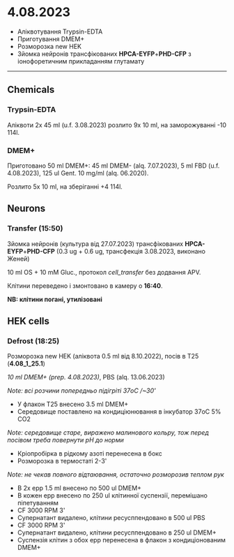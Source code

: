 4.08.2023
==========
- Аліквотування Trypsin-EDTA
- Приготування DMEM+
- Розморозка new HEK
- Зйомка нейронів трансфікованих __HPCA-EYFP__+__PHD-CFP__ з іонофоретичним прикладанням глутамату

---

## Chemicals
### Trypsin-EDTA
Аліквоти 2x 45 ml (u.f. 3.08.2023) розлито 9x 10 ml, на заморожуванні -10 114l.

### DMEM+
Приготовано 50 ml DMEM+: 45 ml DMEM- (alq. 7.07.2023), 5 ml FBD (u.f. 4.08.2023), 125 ul Gent. 10 mg/ml (alq. 06.2020).

Розлито 5x 10 ml, на зберіганні +4 114l.

## Neurons
### Transfer (15:50)
Зйомка нейронів (культура від 27.07.2023) трансфікованих __HPCA-EYFP__+__PHD-CFP__ (0.3 ug + 0.6 ug, трансфекція 3.08.2023, виконано Женей)

10 ml OS + 10 mM Gluc., протокол _cell_transfer_ без додвання APV.

Клітини переведено і змонтовано в камеру о __16:40__.

__NB: клітини погані, утилізовані__

## HEK cells
### Defrost (18:25)
Розморозка new HEK (аліквота 0.5 ml від 8.10.2022), посів в T25 (__4.08_1_25.1__)

_10 ml DMEM+ (prep. 4.08.2023)_, PBS (alq. 13.06.2023)

_Note: всі розчини попередньо підігріті 37oC /~30'_

- У флакон T25 внесено 3.5 ml DMEM+
- Середовище поставлено на кондиціюнювання в інкубатор 37oC 5% CO2

_Note: середовище старе, виражено малинового кольру, тож перед посівом треба повернути pH до норми_

- Кріопробірка в рідкому азоті перенесена в бокс
- Розморозка в термостаті 2-3'

_Note: не чекав повного відтаювання, остаточно розморозив теплом рук_

- В 2x epp 1.5 ml внесено по 500 ul DMEM+
- В кожен epp внесено по 250 ul клітинної суспензії, перемішано піпетуванням
- CF 3000 RPM 3'
- Супернатант видалено, клітини ресусппендовано в 500 ul PBS
- CF 3000 RPM 3'
- Супернатант видалено, клітини ресусппендовано в 250 ul DMEM+
- Суспензія клітин з обох epp перенесена в флакон з кондиціонованим DMEM+